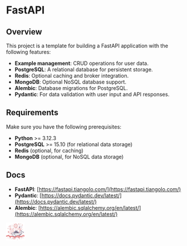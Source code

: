 # FastAPI

## Overview

This project is a template for building a FastAPI application with the following features:

- **Example management**: CRUD operations for user data.
- **PostgreSQL**: A relational database for persistent storage.
- **Redis**: Optional caching and broker integration.
- **MongoDB**: Optional NoSQL database support.
- **Alembic**: Database migrations for PostgreSQL.
- **Pydantic**: For data validation with user input and API responses.

## Requirements

Make sure you have the following prerequisites:

- **Python** >= 3.12.3
- **PostgreSQL** >= 15.10 (for relational data storage)
- **Redis** (optional, for caching)
- **MongoDB** (optional, for NoSQL data storage)

## Docs
- **FastAPI**: [https://fastapi.tiangolo.com/](https://fastapi.tiangolo.com/)
- **Pydantic**: [https://docs.pydantic.dev/latest/](https://docs.pydantic.dev/latest/)
- **Alembic**: [https://alembic.sqlalchemy.org/en/latest/](https://alembic.sqlalchemy.org/en/latest/)

<img src="./ai.jpeg" alt="FastAPI Project Overview" width="50" />
